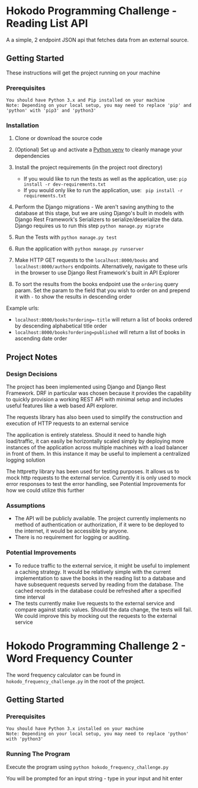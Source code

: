 # Hokodo Programming Challenge - Reading List API

A a simple, 2 endpoint JSON api that fetches data from an external source. 

## Getting Started
These instructions will get the project running on your machine

### Prerequisites 
```
You should have Python 3.x and Pip installed on your machine
Note: Depending on your local setup, you may need to replace 'pip' and 'python' with 'pip3' and 'python3'
```
### Installation
1. Clone or download the source code

2. (Optional) Set up and activate a [Python venv](https://docs.python.org/3/library/venv.html) to cleanly manage your dependencies

3. Install the project requirements (in the project root directory)
    - If you would like to run the tests as well as the application, use:
    ```pip install -r dev-requirements.txt```
    - If you would only like to run the application, use:
    ``` pip install -r requirements.txt```

4. Perform the Django migrations - We aren't saving anything to the database at this stage, but we are using Django's built in models
with Django Rest Framework's Serializers to  serialize/deserialize the data. Django requires us to run this step ```python manage.py migrate```

5. Run the Tests with ```python manage.py test```

6. Run the application with
    ```python manage.py runserver```
    
7. Make HTTP GET requests to the ```localhost:8000/books``` and ```localhost:8000/authors``` endpoints. Alternatively,
navigate to these urls in the browser to use Django Rest Framework's built in API Explorer

8. To sort the results from the books endpoint use the ```ordering``` query param. Set the param to the field that you 
wish to order on and prepend it with ```-``` to show the results in descending order

Example urls:
- ```localhost:8000/books?ordering=-title``` will return a list of books ordered by descending alphabetical title order
- ```localhost:8000/books?ordering=published``` will return a list of books in ascending date order
## Project Notes
### Design Decisions
The project has been implemented using Django and Django Rest Framework. DRF in particular was chosen because it 
provides the capability to quickly provision a working REST API with minimal setup and includes useful features like
a web based API explorer.

The requests library has also been used to simplify the construction and execution of HTTP requests to an external service

The application is entirely stateless. Should it need to handle high load/traffic, it can easily be horizontally scaled 
simply by deploying more instances of the application across multiple machines with a load balancer in front of them.
In this instance it may be useful to implement a centralized logging solution

The httpretty library has been used for testing purposes. It allows us to mock http requests to the external service.
Currently it is only used to mock error responses to test the error handling, see Potential Improvements for how we could
utilize this further
### Assumptions
- The API will be publicly available. The project currently implements no method of authentication or authorization,
if it were to be deployed to the internet, it would be accessible by anyone.
- There is no requirement for logging or auditing. 
### Potential Improvements
- To reduce traffic to the external service, it might be useful to implement a caching strategy. It would be relatively
simple with the current implementation to save the books in the reading list to a database and have subsequent requests
served by reading from the database. The cached records in the database could be refreshed after a specified time interval
- The tests currently make live requests to the external service and compare against static values. Should the data change,
the tests will fail. We could improve this by mocking out the requests to the external service

# Hokodo Programming Challenge 2 - Word Frequency Counter
The word frequency calculator can be found in ```hokodo_frequency_challenge.py``` in the root of the project.
## Getting Started
### Prerequisites
```
You should have Python 3.x installed on your machine
Note: Depending on your local setup, you may need to replace 'python' with 'python3'
```
### Running The Program
Execute the program using ```python hokodo_frequency_challenge.py```

You will be prompted for an input string - type in your input and hit enter

